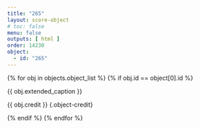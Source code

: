 ```yaml
---
title: "265"
layout: score-object
# toc: false
menu: false
outputs: [ html ]
order: 14230
object:
  - id: "265"
---
```


{% for obj in objects.object_list %}
{% if obj.id == object[0].id %}

{{ obj.extended_caption }}

{{ obj.credit }} {.object-credit}

{% endif %}
{% endfor %}
